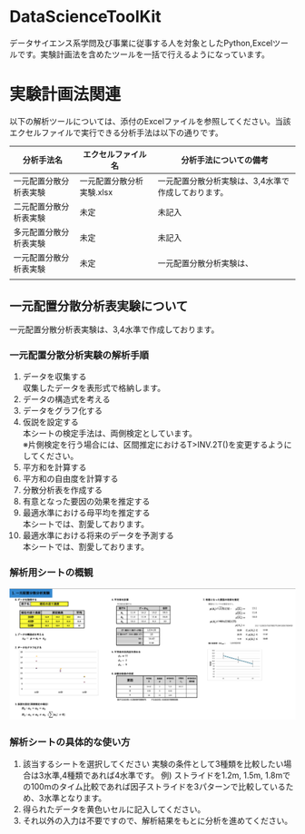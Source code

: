 # DataScienceToolKit
データサイエンス系学問及び事業に従事する人を対象としたPython,Excelツールです。実験計画法を含めたツールを一括で行えるようになっています。


# 実験計画法関連
以下の解析ツールについては、添付のExcelファイルを参照してください。当該エクセルファイルで実行できる分析手法は以下の通りです。

| 分析手法名 | エクセルファイル名 | 分析手法についての備考 |
|----|----|----|
| 一元配置分散分析表実験 | 一元配置分散分析実験.xlsx | 一元配置分散分析実験は、3,4水準で作成しております。|
| 二元配置分散分析表実験 | 未定 | 未記入 |
| 多元配置分散分析表実験 | 未定 | 未記入 |
| 一元配置分散分析表実験 | 未定 | 一元配置分散分析実験は、 |
|||


## 一元配置分散分析表実験について
一元配置分散分析表実験は、3,4水準で作成しております。
### 一元配置分散分析実験の解析手順
1. データを収集する   
    収集したデータを表形式で格納します。
2. データの構造式を考える
3. データをグラフ化する
4. 仮説を設定する   
    本シートの検定手法は、両側検定としています。   
    ※片側検定を行う場合には、区間推定におけるT>INV.2T()を変更するようにしてください。
5. 平方和を計算する
6. 平方和の自由度を計算する
7. 分散分析表を作成する
8. 有意となった要因の効果を推定する
9. 最適水準における母平均を推定する   
    本シートでは、割愛しております。
10. 最適水準における将来のデータを予測する   
    本シートでは、割愛しております。

### 解析用シートの概観
![解析シートの概観](https://github.com/yut0takagi/DataScienceToolKit/blob/main/%E5%9B%B3/%E4%B8%80%E5%85%83%E9%85%8D%E7%BD%AE%E5%88%86%E6%95%A3%E5%88%86%E6%9E%90%E8%A1%A8_%E6%A6%82%E8%A6%B3.png "解析シート概観")

### 解析シートの具体的な使い方
1. 該当するシートを選択してください
    実験の条件として3種類を比較したい場合は3水準,4種類であれば4水準です。
    例) ストライドを1.2m, 1.5m, 1.8mでの100mのタイム比較であれば因子ストライドを3パターンで比較しているため、3水準となります。
2. 得られたデータを黄色いセルに記入してください。
3. それ以外の入力は不要ですので、解析結果をもとに分析を進めてください。